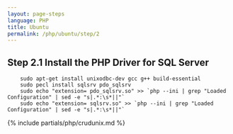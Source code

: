 ```yaml
---
layout: page-steps
language: PHP
title: Ubuntu
permalink: /php/ubuntu/step/2
---
```


## Step 2.1 Install the PHP Driver for SQL Server

```terminal
    sudo apt-get install unixodbc-dev gcc g++ build-essential
    sudo pecl install sqlsrv pdo_sqlsrv
    sudo echo "extension= pdo_sqlsrv.so" >> `php --ini | grep "Loaded Configuration" | sed -e "s|.*:\s*||"`
    sudo echo "extension= sqlsrv.so" >> `php --ini | grep "Loaded Configuration" | sed -e "s|.*:\s*||"`
```
    
{% include partials/php/crudunix.md %}

